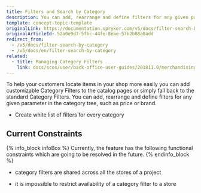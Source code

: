 ```yaml
---
title: Filters and Search by Category
description: You can add, rearrange and define filters for any given parameter in the category tree, such as price or brand.
template: concept-topic-template
originalLink: https://documentation.spryker.com/v5/docs/filter-search-by-category
originalArticleId: 52a0e9d7-5fbc-44fe-8eae-57b2b88a0add
redirect_from:
  - /v5/docs/filter-search-by-category
  - /v5/docs/en/filter-search-by-category
related:
  - title: Managing Category Filters
    link: docs/scos/user/back-office-user-guides/201811.0/merchandising/search-and-filters/managing-category-filters.html
---
```


To help your customers locate items in your shop more easily you can add customizable Category Filters to the catalog pages or simply fall back to the standard Category Filters. You can add, rearrange and define filters for any given parameter in the category tree, such as price or brand.

* Create white list of filters for every category

## Current Constraints

{% info_block infoBox %}
Currently, the feature has the following functional constraints which are going to be resolved in the future.
{% endinfo_block %}

* category filters are shared across all the stores of a project

* it is impossible to restrict availability of a category filter to a store

